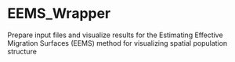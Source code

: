 # EEMS_Wrapper
Prepare input files and visualize results for the Estimating Effective Migration Surfaces (EEMS) method for visualizing spatial population structure
